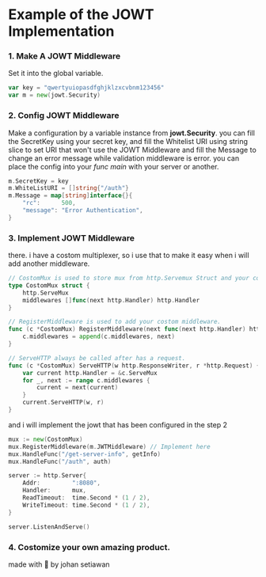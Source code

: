 # Example of the JOWT Implementation

### 1. Make A JOWT Middleware
Set it into the global variable.
```go
var key = "qwertyuiopasdfghjklzxcvbnm123456"
var m = new(jowt.Security)
```

### 2. Config JOWT Middleware
Make a configuration by a variable instance from **jowt.Security**. you can fill the SecretKey using your secret key, and fill the Whitelist URI using string slice to set URI that won't use the JOWT Middleware and fill the Message to change an error message while validation middleware is error. you can place the config into your *func main* with your server or another.
```go
m.SecretKey = key
m.WhiteListURI = []string{"/auth"}
m.Message = map[string]interface{}{
    "rc":      500,
    "message": "Error Authentication",
}
```
### 3. Implement JOWT Middleware
there. i have a costom multiplexer, so i use that to make it easy when i will add another middleware.

```go
// CostomMux is used to store mux from http.Servemux Struct and your costom middlewares
type CostomMux struct {
	http.ServeMux
	middlewares []func(next http.Handler) http.Handler
}

// RegisterMiddleware is used to add your costom middleware.
func (c *CostomMux) RegisterMiddleware(next func(next http.Handler) http.Handler) {
	c.middlewares = append(c.middlewares, next)
}

// ServeHTTP always be called after has a request.
func (c *CostomMux) ServeHTTP(w http.ResponseWriter, r *http.Request) {
	var current http.Handler = &c.ServeMux
	for _, next := range c.middlewares {
		current = next(current)
	}
	current.ServeHTTP(w, r)
}

```
and i will implement the jowt that has been configured in the step 2
```go
mux := new(CostomMux)
mux.RegisterMiddleware(m.JWTMiddleware) // Implement here
mux.HandleFunc("/get-server-info", getInfo)
mux.HandleFunc("/auth", auth)

server := http.Server{
    Addr:         ":8080",
    Handler:      mux,
    ReadTimeout:  time.Second * (1 / 2),
    WriteTimeout: time.Second * (1 / 2),
}

server.ListenAndServe()
```
### 4. Costomize your own amazing product.


made with :blue_heart: by johan setiawan 